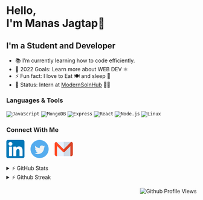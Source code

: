 # Hello,<br> I'm Manas Jagtap👋 

## I'm a Student and Developer

- 📚 I’m currently learning how to code efficiently.
- 🥅 2022 Goals: Learn more about WEB DEV ⚛️
- ⚡ Fun fact: I love to Eat 🍽️ and sleep 🧳
- 💼 Status: Intern at [ModernSolnHub](https://modernsolnhub.com/) 🧑‍💻


### Languages & Tools
<code><img alt="JavaScript" height="24px" src="https://cdn.jsdelivr.net/gh/devicons/devicon/icons/javascript/javascript-original.svg" /></code>
<code><img alt="MongoDB" height="24px" src="https://cdn.jsdelivr.net/gh/devicons/devicon/icons/mongodb/mongodb-original.svg" /></code>
<code><img alt="Express" height="24px" src="https://cdn.jsdelivr.net/gh/devicons/devicon/icons/express/express-original.svg" /></code>
<code><img alt="React" height="24px" src="https://cdn.jsdelivr.net/gh/devicons/devicon/icons/react/react-original.svg" /></code>
<code><img alt="Node.js" height="24px" src="https://cdn.jsdelivr.net/gh/devicons/devicon/icons/nodejs/nodejs-original.svg" /></code>
<code><img alt="Linux" height="24px" src="https://cdn.jsdelivr.net/gh/devicons/devicon/icons/linux/linux-original.svg" /></code>
 

### Connect With Me
[![LinkedIn](./img/linkedin.svg)](https://www.linkedin.com/in/manas-jagtap-1ba90a241/)
&nbsp;&nbsp;
[![Twitter](./img/twitter.svg)](https://twitter.com/drasticcoder)
&nbsp;&nbsp;
[![Mail](./img/gmail.svg)](mailto:manasjagtap20@gmail.com)

<details>
<summary>⚡ GitHub Stats</summary>

![Manas's GitHub stats](https://github-readme-stats.pranavdhawale.vercel.app/api?username=manastechnical&custom_title=ManasJagtap's%20Github%20Stats&hide=issues,contribs&count_private=true&show_icons=true&include_all_commits=true&hide_border=true&theme=vision-friendly-dark&show_icons=true)

</details>

<details>
<summary>⚡ Github Streak</summary>

![GitHub Streak](https://github-readme-streak-stats-pmd.herokuapp.com?user=manastechnical&theme=vision-friendly-dark&hide_border=true)

</details>

<div align="right">

![Github Profile Views](https://komarev.com/ghpvc/?username=manastechnical&color=181717&style=flat-square&label=Profile+Views)

</div>
